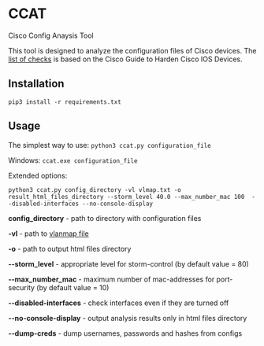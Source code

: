 # CCAT
Cisco Config Anaysis Tool

This tool is designed to analyze the configuration files of Cisco devices. The [list of checks](https://github.com/cisco-config-analysis-tool/ccat/wiki/List-of-the-checks) is based on the Cisco Guide to Harden Cisco IOS Devices.

## Installation  

`pip3 install -r requirements.txt` 

## Usage  
The simplest way to use:
`python3 ccat.py configuration_file`

Windows:
`ccat.exe configuration_file`

Extended options:

`python3 ccat.py config_directory -vl vlmap.txt -o result_html_files_directory --storm_level 40.0 --max_number_mac 100  --disabled-interfaces --no-console-display` 

**config_directory** - path to directory with configuration files

**-vl** - path to [vlanmap file](https://github.com/cisco-config-analysis-tool/ccat/wiki/Vlanmap-file)

**-o** - path to output html files directory

**--storm_level** - appropriate level for storm-control (by default value = 80)

**--max_number_mac** - maximum number of mac-addresses for port-security (by default value = 10)

**--disabled-interfaces** - check interfaces even if they are turned off

**--no-console-display** - output analysis results only in html files directory

**--dump-creds** - dump usernames, passwords and hashes from configs
 
